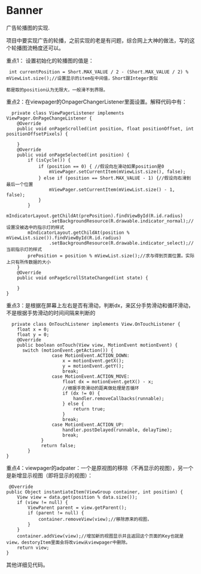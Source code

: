 # Banner
广告轮播图的实现.

项目中要实现广告的轮播，之前实现的老是有问题，综合网上大神的做法，写的这个轮播图流畅度还可以。

重点1： 设置初始化的轮播图的值是：

     int currentPosition = Short.MAX_VALUE / 2 - (Short.MAX_VALUE / 2) % mViewList.size();//设置显示的item在中间值，Short跟Integer类似
     
    都是取的position认为无限大，一般滑不到界限。
    
重点2：在viewpager的OnpagerChangerListener里面设置。解释代码中有：

      private class ViewPagerListener implements ViewPager.OnPageChangeListener {
        @Override
        public void onPageScrolled(int position, float positionOffset, int positionOffsetPixels) {

        }
        @Override
        public void onPageSelected(int position) {
            if (isCycle()) {
                if (position == 0) { //假设向左滑动如果position是0
                    mViewPager.setCurrentItem(mViewList.size(), false);
                } else if (position == Short.MAX_VALUE - 1) {//假设向右滑到最后一个位置
                    mViewPager.setCurrentItem(mViewList.size() - 1, false);
                }
            }
            mIndicatorLayout.getChildAt(prePosition).findViewById(R.id.radius)
                    .setBackgroundResource(R.drawable.indicator_normal);//设置没被选中的指示灯的样式
            mIndicatorLayout.getChildAt(position % mViewList.size()).findViewById(R.id.radius)
                    .setBackgroundResource(R.drawable.indicator_select);//当前指示灯的样式
            prePosition = position % mViewList.size();//求与得到页面位置。实际上只有所传数据的大小
        }
        @Override
        public void onPageScrollStateChanged(int state) {

        }
    }
    
重点3：是根据在屏幕上左右是否有滑动，判断dx，来区分手势滑动和循环滑动，不是根据手势滑动的时间间隔来判断的

      private class OnTouchListener implements View.OnTouchListener {
        float x = 0;
        float y = 0;
        @Override
        public boolean onTouch(View view, MotionEvent motionEvent) {
          switch (motionEvent.getAction()) {
                     case MotionEvent.ACTION_DOWN:
                         x = motionEvent.getX();
                         y = motionEvent.getY();
                         break;
                     case MotionEvent.ACTION_MOVE:
                         float dx = motionEvent.getX() - x;
                         //根据手势滑动的距离做处理是否循环
                         if (dx != 0) {
                             handler.removeCallbacks(runnable);
                         } else {
                             return true;
                         }
                         break;
                     case MotionEvent.ACTION_UP:
                         handler.postDelayed(runnable, delayTime);
                         break;
                 }
                 return false;
            }
    }
    
重点4：viewpager的adpater：一个是原视图的移除（不再显示的视图），另一个是新增显示视图（即将显示的视图）：
 
     @Override
    public Object instantiateItem(ViewGroup container, int position) {
        View view = data.get(position % data.size());
        if (view != null) {
            ViewParent parent = view.getParent();
            if (parent != null) {
                container.removeView(view);//移除原来的视图，
            }
        }
        container.addView(view);//增加新的视图显示并且返回这个页面的Key也就是view，destoryItem里面会将改view从viewpager中删除。
        return view;
    }
    
   
其他详细见代码。
